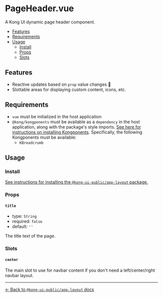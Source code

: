 # PageHeader.vue

A Kong UI dynamic page header component.

- [Features](#features)
- [Requirements](#requirements)
- [Usage](#usage)
  - [Install](#install)
  - [Props](#props)
  - [Slots](#slots)

## Features

- Reactive updates based on `prop` value changes :rocket:
- Slottable areas for displaying custom content, icons, etc.

## Requirements

- `vue` must be initialized in the host application
- `@kong/kongponents` must be available as a `dependency` in the host application, along with the package's style imports. [See here for instructions on installing Kongponents](https://kongponents.konghq.com/#globally-install-all-kongponents). Specifically, the following Kongponents must be available:
  - `KBreadcrumb`

## Usage

### Install

[See instructions for installing the `@kong-ui-public/app-layout` package.](../README.md#install)

### Props

#### `title`

- type: `String`
- required: `false`
- default: `''`

The title text of the page.

### Slots

#### `center`

The main slot to use for navbar content if you don't need a left/center/right navbar layout.

---

[← Back to `@kong-ui-public/app-layout` docs](../README.md)
